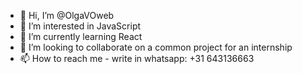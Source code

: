 - 👋 Hi, I’m @OlgaVOweb
- 👀 I’m interested in JavaScript
- 🌱 I’m currently learning React
- 💞️ I’m looking to collaborate on a common project for an internship
- 📫 How to reach me - write in whatsapp: +31 643136663 


<!---
OlgaVOweb/OlgaVOweb is a ✨ special ✨ repository because its `README.md` (this file) appears on your GitHub profile.
You can click the Preview link to take a look at your changes.
---
